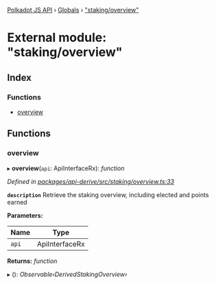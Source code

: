 [Polkadot JS API](../README.md) › [Globals](../globals.md) › ["staking/overview"](_staking_overview_.md)

# External module: "staking/overview"

## Index

### Functions

* [overview](_staking_overview_.md#overview)

## Functions

###  overview

▸ **overview**(`api`: ApiInterfaceRx): *function*

*Defined in [packages/api-derive/src/staking/overview.ts:33](https://github.com/polkadot-js/api/blob/adee447cd/packages/api-derive/src/staking/overview.ts#L33)*

**`description`** Retrieve the staking overview, including elected and points earned

**Parameters:**

Name | Type |
------ | ------ |
`api` | ApiInterfaceRx |

**Returns:** *function*

▸ (): *Observable‹DerivedStakingOverview›*
